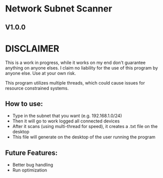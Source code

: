 # Network Subnet Scanner

## V1.0.0

# DISCLAIMER
This is a work in progress, while it works on my end don't guarantee anything on anyone elses. I claim no liability for the use of this program by anyone else. Use at your own risk.

This program utilizes multiple threads, which could cause issues for resource constrained systems.

## How to use:
- Type in the subnet that you want (e.g. 192.168.1.0/24)
- Then it will go to work logged all connected devices
- After it scans (using multi-thread for speed), it creates a .txt file on the desktop
- This file will generate on the desktop of the user running the program

## Future Features:
- Better bug handling
- Run optimization
